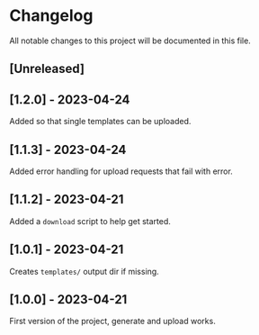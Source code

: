 # Changelog

All notable changes to this project will be documented in this file.

## [Unreleased]

## [1.2.0] - 2023-04-24

Added so that single templates can be uploaded.

## [1.1.3] - 2023-04-24

Added error handling for upload requests that fail with error.

## [1.1.2] - 2023-04-21

Added a `download` script to help get started.

## [1.0.1] - 2023-04-21

Creates `templates/` output dir if missing.

## [1.0.0] - 2023-04-21

First version of the project, generate and upload works.